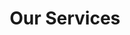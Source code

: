 ---
title: Our Services
banner_title: "<span class='text-gradient'>Simplified.</span>"
banner_tagline: "Platform Engineering Services,"
banner_text: "<p class='font27'><strong>Easily maintainable platforms that are scalable, secure, and built-to-last.</strong></p><p>Masterpoint builds your platform on well-known, <strong class='text-gradient'>easy-to-understand</strong> Infrastructure as Code that is simple to extend.</p>"
banner_image: /img/banner_services.jpg
description: "Masterpoint builds your platform on well-known, easy-to-understand Infrastructure as Code that is simple to extend."
banner_btn_label: Get Started - Free Assessment →
banner_btn_link: https://calendly.com/matt-at-masterpoint/project-chat
sections: "services"
sitemap:
  priority: 1
id: page-services
---